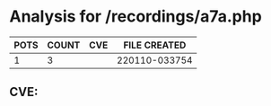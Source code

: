 # Analysis for /recordings/a7a.php
| POTS | COUNT | CVE | FILE CREATED |
|---|---|---|---|
| 1 | 3 | | 220110-033754 |

## CVE: 